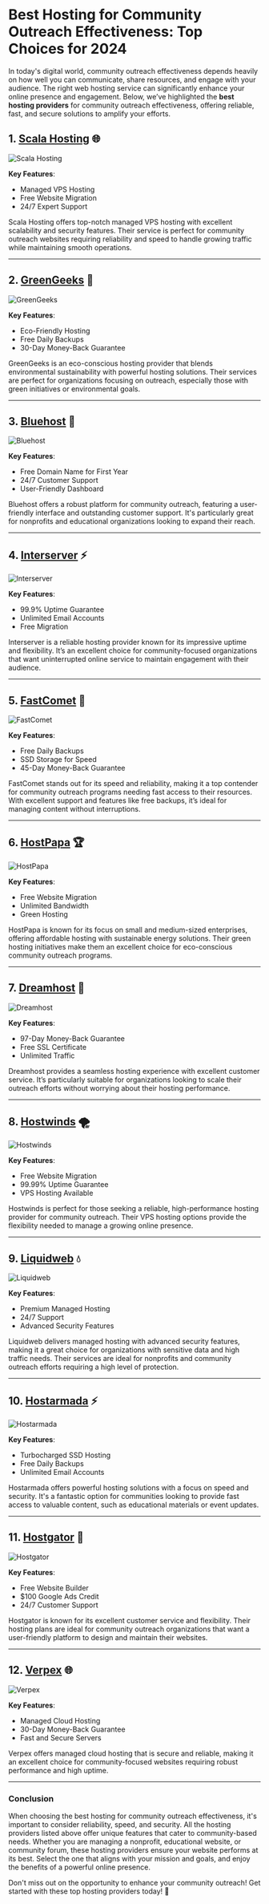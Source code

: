 # Best Hosting for Community Outreach Effectiveness: Top Choices for 2024

In today's digital world, community outreach effectiveness depends heavily on how well you can communicate, share resources, and engage with your audience. The right web hosting service can significantly enhance your online presence and engagement. Below, we’ve highlighted the **best hosting providers** for community outreach effectiveness, offering reliable, fast, and secure solutions to amplify your efforts.

## 1. [Scala Hosting](https://snipitx.com/scala-jy) 🌐
![Scala Hosting](https://i.imgur.com/uJ5JIK3.png "Scala Web Hosting")

**Key Features**:
- Managed VPS Hosting
- Free Website Migration
- 24/7 Expert Support

Scala Hosting offers top-notch managed VPS hosting with excellent scalability and security features. Their service is perfect for community outreach websites requiring reliability and speed to handle growing traffic while maintaining smooth operations.

---

## 2. [GreenGeeks](https://snipitx.com/greengeeks-jy) 🌿
![GreenGeeks](https://i.imgur.com/eEwuntu.jpg "GreenGeeks Hosting")

**Key Features**:
- Eco-Friendly Hosting
- Free Daily Backups
- 30-Day Money-Back Guarantee

GreenGeeks is an eco-conscious hosting provider that blends environmental sustainability with powerful hosting solutions. Their services are perfect for organizations focusing on outreach, especially those with green initiatives or environmental goals.

---

## 3. [Bluehost](https://snipitx.com/bluehost-jy) 🔵
![Bluehost](https://i.imgur.com/PasFF9E.jpeg "Bluehost Hosting")

**Key Features**:
- Free Domain Name for First Year
- 24/7 Customer Support
- User-Friendly Dashboard

Bluehost offers a robust platform for community outreach, featuring a user-friendly interface and outstanding customer support. It's particularly great for nonprofits and educational organizations looking to expand their reach.

---

## 4. [Interserver](https://snipitx.com/interserver-jy) ⚡
![Interserver](https://i.imgur.com/OM5dOEW.jpeg "Interserver Hosting")

**Key Features**:
- 99.9% Uptime Guarantee
- Unlimited Email Accounts
- Free Migration

Interserver is a reliable hosting provider known for its impressive uptime and flexibility. It’s an excellent choice for community-focused organizations that want uninterrupted online service to maintain engagement with their audience.

---

## 5. [FastComet](https://snipitx.com/fastcomet-jy) 🚀
![FastComet](https://i.imgur.com/7qgXuWp.png "FastComet Hosting")

**Key Features**:
- Free Daily Backups
- SSD Storage for Speed
- 45-Day Money-Back Guarantee

FastComet stands out for its speed and reliability, making it a top contender for community outreach programs needing fast access to their resources. With excellent support and features like free backups, it’s ideal for managing content without interruptions.

---

## 6. [HostPapa](https://snipitx.com/hostpapa-jy) 🏆
![HostPapa](https://i.imgur.com/ouDTkvl.jpeg "HostPapa Hosting")

**Key Features**:
- Free Website Migration
- Unlimited Bandwidth
- Green Hosting

HostPapa is known for its focus on small and medium-sized enterprises, offering affordable hosting with sustainable energy solutions. Their green hosting initiatives make them an excellent choice for eco-conscious community outreach programs.

---

## 7. [Dreamhost](https://snipitx.com/dreamhost-jy) 🌙
![Dreamhost](https://i.imgur.com/rXIg8ip.jpeg "Dreamhost Hosting")

**Key Features**:
- 97-Day Money-Back Guarantee
- Free SSL Certificate
- Unlimited Traffic

Dreamhost provides a seamless hosting experience with excellent customer service. It’s particularly suitable for organizations looking to scale their outreach efforts without worrying about their hosting performance.

---

## 8. [Hostwinds](https://snipitx.com/hostwinds-jy) 🌪️
![Hostwinds](https://i.imgur.com/53aSNXx.jpeg "Hostwinds Hosting")

**Key Features**:
- Free Website Migration
- 99.99% Uptime Guarantee
- VPS Hosting Available

Hostwinds is perfect for those seeking a reliable, high-performance hosting provider for community outreach. Their VPS hosting options provide the flexibility needed to manage a growing online presence.

---

## 9. [Liquidweb](https://snipitx.com/liquidweb-jy) 💧
![Liquidweb](https://i.imgur.com/4IvT9SC.jpeg "Liquidweb Hosting")

**Key Features**:
- Premium Managed Hosting
- 24/7 Support
- Advanced Security Features

Liquidweb delivers managed hosting with advanced security features, making it a great choice for organizations with sensitive data and high traffic needs. Their services are ideal for nonprofits and community outreach efforts requiring a high level of protection.

---

## 10. [Hostarmada](https://snipitx.com/hostarmada-jy) ⚡
![Hostarmada](https://i.imgur.com/KFbdf3o.jpeg "Hostarmada Hosting")

**Key Features**:
- Turbocharged SSD Hosting
- Free Daily Backups
- Unlimited Email Accounts

Hostarmada offers powerful hosting solutions with a focus on speed and security. It's a fantastic option for communities looking to provide fast access to valuable content, such as educational materials or event updates.

---

## 11. [Hostgator](https://snipitx.com/hostgator-jy) 🐊
![Hostgator](https://i.imgur.com/BcVkH57.jpeg "Hostgator Hosting")

**Key Features**:
- Free Website Builder
- $100 Google Ads Credit
- 24/7 Customer Support

Hostgator is known for its excellent customer service and flexibility. Their hosting plans are ideal for community outreach organizations that want a user-friendly platform to design and maintain their websites.

---

## 12. [Verpex](https://snipitx.com/verpex-jy) 🌐
![Verpex](https://i.imgur.com/6x5LhiS.jpeg "Verpex Hosting")

**Key Features**:
- Managed Cloud Hosting
- 30-Day Money-Back Guarantee
- Fast and Secure Servers

Verpex offers managed cloud hosting that is secure and reliable, making it an excellent choice for community-focused websites requiring robust performance and high uptime.

---

### Conclusion

When choosing the best hosting for community outreach effectiveness, it's important to consider reliability, speed, and security. All the hosting providers listed above offer unique features that cater to community-based needs. Whether you are managing a nonprofit, educational website, or community forum, these hosting providers ensure your website performs at its best. Select the one that aligns with your mission and goals, and enjoy the benefits of a powerful online presence.

Don't miss out on the opportunity to enhance your community outreach! Get started with these top hosting providers today! 🚀
